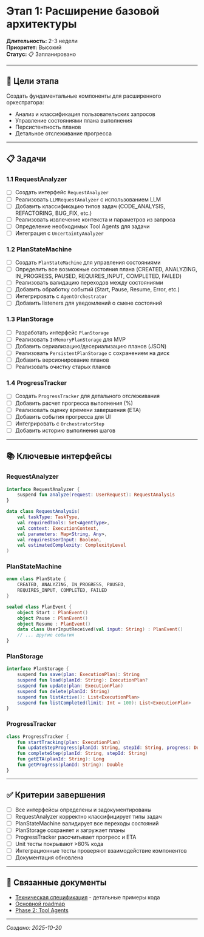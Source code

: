 # Этап 1: Расширение базовой архитектуры

**Длительность:** 2-3 недели  
**Приоритет:** Высокий  
**Статус:** 📋 Запланировано

---

## 🎯 Цели этапа

Создать фундаментальные компоненты для расширенного оркестратора:
- Анализ и классификация пользовательских запросов
- Управление состояниями плана выполнения
- Персистентность планов
- Детальное отслеживание прогресса

---

## 📋 Задачи

### 1.1 RequestAnalyzer
- [ ] Создать интерфейс `RequestAnalyzer`
- [ ] Реализовать `LLMRequestAnalyzer` с использованием LLM
- [ ] Добавить классификацию типов задач (CODE_ANALYSIS, REFACTORING, BUG_FIX, etc.)
- [ ] Реализовать извлечение контекста и параметров из запроса
- [ ] Определение необходимых Tool Agents для задачи
- [ ] Интеграция с `UncertaintyAnalyzer`

### 1.2 PlanStateMachine
- [ ] Создать `PlanStateMachine` для управления состояниями
- [ ] Определить все возможные состояния плана (CREATED, ANALYZING, IN_PROGRESS, PAUSED, REQUIRES_INPUT, COMPLETED, FAILED)
- [ ] Реализовать валидацию переходов между состояниями
- [ ] Добавить обработку событий (Start, Pause, Resume, Error, etc.)
- [ ] Интегрировать с `AgentOrchestrator`
- [ ] Добавить listeners для уведомлений о смене состояний

### 1.3 PlanStorage
- [ ] Разработать интерфейс `PlanStorage`
- [ ] Реализовать `InMemoryPlanStorage` для MVP
- [ ] Добавить сериализацию/десериализацию планов (JSON)
- [ ] Реализовать `PersistentPlanStorage` с сохранением на диск
- [ ] Добавить версионирование планов
- [ ] Реализовать очистку старых планов

### 1.4 ProgressTracker
- [ ] Создать `ProgressTracker` для детального отслеживания
- [ ] Добавить расчет прогресса выполнения (%)
- [ ] Реализовать оценку времени завершения (ETA)
- [ ] Добавить события прогресса для UI
- [ ] Интегрировать с `OrchestratorStep`
- [ ] Добавить историю выполнения шагов

---

## 📚 Ключевые интерфейсы

### RequestAnalyzer
```kotlin
interface RequestAnalyzer {
    suspend fun analyze(request: UserRequest): RequestAnalysis
}

data class RequestAnalysis(
    val taskType: TaskType,
    val requiredTools: Set<AgentType>,
    val context: ExecutionContext,
    val parameters: Map<String, Any>,
    val requiresUserInput: Boolean,
    val estimatedComplexity: ComplexityLevel
)
```

### PlanStateMachine
```kotlin
enum class PlanState {
    CREATED, ANALYZING, IN_PROGRESS, PAUSED,
    REQUIRES_INPUT, COMPLETED, FAILED
}

sealed class PlanEvent {
    object Start : PlanEvent()
    object Pause : PlanEvent()
    object Resume : PlanEvent()
    data class UserInputReceived(val input: String) : PlanEvent()
    // ... другие события
}
```

### PlanStorage
```kotlin
interface PlanStorage {
    suspend fun save(plan: ExecutionPlan): String
    suspend fun load(planId: String): ExecutionPlan?
    suspend fun update(plan: ExecutionPlan)
    suspend fun delete(planId: String)
    suspend fun listActive(): List<ExecutionPlan>
    suspend fun listCompleted(limit: Int = 100): List<ExecutionPlan>
}
```

### ProgressTracker
```kotlin
class ProgressTracker {
    fun startTracking(plan: ExecutionPlan)
    fun updateStepProgress(planId: String, stepId: String, progress: Double)
    fun completeStep(planId: String, stepId: String)
    fun getETA(planId: String): Long
    fun getProgress(planId: String): Double
}
```

---

## ✅ Критерии завершения

- [ ] Все интерфейсы определены и задокументированы
- [ ] RequestAnalyzer корректно классифицирует типы задач
- [ ] PlanStateMachine валидирует все переходы состояний
- [ ] PlanStorage сохраняет и загружает планы
- [ ] ProgressTracker рассчитывает прогресс и ETA
- [ ] Unit тесты покрывают >80% кода
- [ ] Интеграционные тесты проверяют взаимодействие компонентов
- [ ] Документация обновлена

---

## 📖 Связанные документы

- [Техническая спецификация](enhanced-orchestrator-technical.md) - детальные примеры кода
- [Основной roadmap](../11-enhanced-orchestrator.md)
- [Phase 2: Tool Agents](phase-2-tool-agents.md)

---

*Создано: 2025-10-20*
